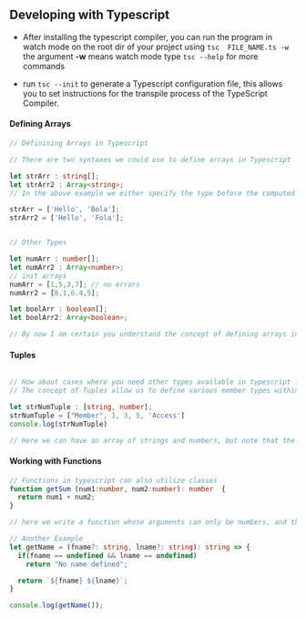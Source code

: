 ## Developing with Typescript
- After installing the typescript compiler, you can run the program in watch mode on the root dir of your project using `tsc 
FILE_NAME.ts -w` the argument **-w** means watch mode type `tsc --help` for more commands

- run `tsc --init` to generate a Typescript configuration file, this allows you to set instructions for the transpile process of the TypeScript Compiler. 


#### Defining Arrays
```ts
// Definining Arrays in Typescript 

// There are two syntaxes we could use to define arrays in Typescript

let strArr : string[];
let strArr2 : Array<string>;
// In the above example we either specify the type before the computed member brackets, this way our arrays will be an array of only numbers

strArr = ['Hello', 'Bola'];
strArr2 = ['Hello', 'Fola'];


// Other Types

let numArr : number[];
let numArr2 : Array<number>;
// init arrays
numArr = [1,5,3,7]; // no errors
numArr2 = [8,1,6.4,5];

let boolArr : boolean[];
let boolArr2: Array<boolean>;

// By now I am certain you understand the concept of defining arrays in typescript
```

#### Tuples
```ts

// How about cases where you need other types available in typescript ?
// The concept of Tuples allow us to define various member types within an Array 

let strNumTuple : [string, number];
strNumTuple = ["Member", 1, 3, 5, 'Access']
console.log(strNumTuple)

// Here we can have an array of strings and numbers, but note that the string must precede the number in ORDER within the array.
```


#### Working with Functions 
```ts
// Functions in typescript can also utilize classes 
function getSum (num1:number, num2:number): number  {
  return num1 + num2;
}

// here we write a function whose arguments can only be numbers, and the return value of the function can only be a number

// Another Example 
let getName = (fname?: string, lname?: string): string => {
  if(fname == undefined && lname == undefined)
    return "No name defined";

  return `${fname} ${lname}`;
}

console.log(getName());
```

